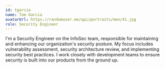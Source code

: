 ```yaml
---
id: tgarcia
name: Tom Garcia
avatarUrl: https://randomuser.me/api/portraits/men/41.jpg
role: Security Engineer
---
```


I'm a Security Engineer on the InfoSec team, responsible for maintaining and enhancing our organization's security posture. My focus includes vulnerability assessment, security architecture review, and implementing security best practices. I work closely with development teams to ensure security is built into our products from the ground up. 